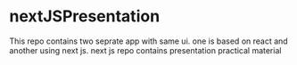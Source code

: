 # nextJSPresentation
This repo contains two seprate app with same ui. one is based on react and another using next js. next js repo contains presentation practical material
